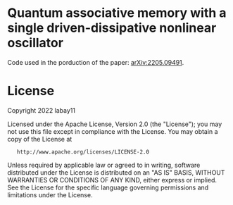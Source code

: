 # Quantum associative memory with a single driven-dissipative nonlinear oscillator

Code used in the porduction of the paper: [arXiv:2205.09491](https://arxiv.org/abs/2205.09491).


# License

   Copyright 2022 labay11

   Licensed under the Apache License, Version 2.0 (the "License");
   you may not use this file except in compliance with the License.
   You may obtain a copy of the License at

       http://www.apache.org/licenses/LICENSE-2.0

   Unless required by applicable law or agreed to in writing, software
   distributed under the License is distributed on an "AS IS" BASIS,
   WITHOUT WARRANTIES OR CONDITIONS OF ANY KIND, either express or implied.
   See the License for the specific language governing permissions and
   limitations under the License.
